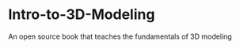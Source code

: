 Intro-to-3D-Modeling
====================

An open source book that teaches the fundamentals of 3D modeling

